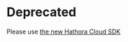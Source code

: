 # Deprecated
Please use [the new Hathora Cloud SDK](https://www.npmjs.com/package/@hathora/cloud-sdk-typescript)
